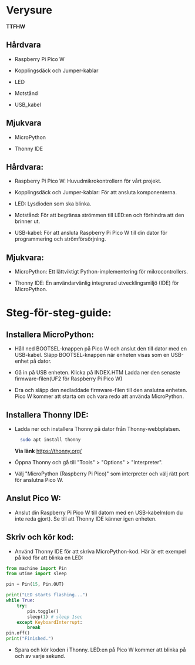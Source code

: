 # Verysure

**TTFHW**
## Hårdvara

- Raspberry Pi Pico W

- Kopplingsdäck och Jumper-kablar

- LED

- Motstånd

- USB_kabel

## Mjukvara

- MicroPython

- Thonny IDE


## Hårdvara:
- Raspberry Pi Pico W: Huvudmikrokontrollern för vårt projekt.

- Kopplingsdäck och Jumper-kablar: För att ansluta komponenterna.

- LED: Lysdioden som ska blinka.

- Motstånd: För att begränsa strömmen till LED:en och förhindra att den brinner ut.

- USB-kabel: För att ansluta Raspberry Pi Pico W till din dator för programmering och strömförsörjning.

## Mjukvara:

- MicroPython: Ett lättviktigt Python-implementering för mikrocontrollers.

- Thonny IDE: En användarvänlig integrerad utvecklingsmiljö (IDE) för MicroPython.


# Steg-för-steg-guide:

## Installera MicroPython:

- Håll ned BOOTSEL-knappen på Pico W och anslut den till dator med en USB-kabel. Släpp BOOTSEL-knappen när enheten visas som en USB-enhet på dator.

- Gå in på USB enheten. Klicka på INDEX.HTM Ladda ner den senaste firmware-filen(UF2 för Raspberry Pi Pico W)

- Dra och släpp den nedladdade firmware-filen till den anslutna enheten. Pico W kommer att starta om och vara redo att använda MicroPython.

## Installera Thonny IDE:

- Ladda ner och installera Thonny på dator från Thonny-webbplatsen.
  ```bash
    sudo apt install thonny
  ```
  **Via länk**
  <https://thonny.org/> 

- Öppna Thonny och gå till "Tools" > "Options" > "Interpreter".

- Välj "MicroPython (Raspberry Pi Pico)" som interpreter och välj rätt port för anslutna Pico W.

## Anslut Pico W:

- Anslut din Raspberry Pi Pico W till datorn med en USB-kabelm(om du inte reda gjort). Se till att Thonny IDE känner igen enheten.

## Skriv och kör kod:

- Använd Thonny IDE för att skriva MicroPython-kod. Här är ett exempel på kod för att blinka en LED:

```python
from machine import Pin
from utime import sleep

pin = Pin(15, Pin.OUT)

print("LED starts flashing...")
while True:
    try:
        pin.toggle()
        sleep(1) # sleep 1sec
    except KeyboardInterrupt:
        break
pin.off()
print("Finished.")
```
- Spara och kör koden i Thonny. LED:en på Pico W kommer att blinka på och av varje sekund.
